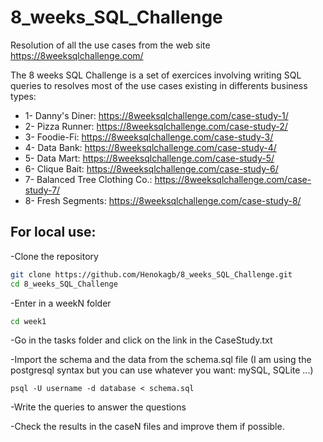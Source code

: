 # 8_weeks_SQL_Challenge
Resolution of all the use cases from the web site https://8weeksqlchallenge.com/

The 8 weeks SQL Challenge is a set of exercices involving writing SQL queries to resolves most of the use cases existing in differents business types:
- 1- Danny's Diner: https://8weeksqlchallenge.com/case-study-1/
- 2- Pizza Runner: https://8weeksqlchallenge.com/case-study-2/
- 3- Foodie-Fi: https://8weeksqlchallenge.com/case-study-3/
- 4- Data Bank: https://8weeksqlchallenge.com/case-study-4/
- 5- Data Mart: https://8weeksqlchallenge.com/case-study-5/
- 6- Clique Bait: https://8weeksqlchallenge.com/case-study-6/
- 7- Balanced Tree Clothing Co.: https://8weeksqlchallenge.com/case-study-7/
- 8- Fresh Segments: https://8weeksqlchallenge.com/case-study-8/

## For local use:
-Clone the repository
```sh
git clone https://github.com/Henokagb/8_weeks_SQL_Challenge.git
cd 8_weeks_SQL_Challenge
```
-Enter in a weekN folder
```sh
cd week1
```
-Go in the tasks folder and click on the link in the CaseStudy.txt

-Import the schema and the data from the schema.sql file (I am using the postgresql syntax but you can use whatever you want: mySQL, SQLite ...)
```example postgresql
psql -U username -d database < schema.sql
````

-Write the queries to answer the questions

-Check the results in the caseN files and improve them if possible.
